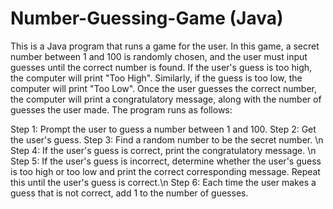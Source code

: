 # Number-Guessing-Game (Java)

This is a Java program that runs a game for the user. In this game, a secret number between 1 and 100 is randomly chosen, and the user must input guesses until the correct number is found. If the user's guess is too high, the computer will print "Too High". Similarly, if the guess is too low, the computer will print "Too Low". Once the user guesses the correct number, the computer will print a congratulatory message, along with the number of guesses the user made. The program runs as follows: 

Step 1: Prompt the user to guess a number between 1 and 100.
Step 2: Get the user's guess.
Step 3: Find a random number to be the secret number. \n
Step 4: If the user's guess is correct, print the congratulatory message. \n
Step 5: If the user's guess is incorrect, determine whether the user's guess is too high or too low and print the correct corresponding message. Repeat this until the user's guess is correct.\n
Step 6: Each time the user makes a guess that is not correct, add 1 to the number of guesses.
